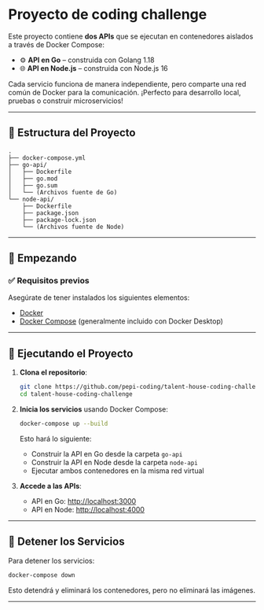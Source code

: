 # Proyecto de coding challenge

Este proyecto contiene **dos APIs** que se ejecutan en contenedores aislados a través de Docker Compose:

- ⚙️ **API en Go** – construida con Golang 1.18
- 🌐 **API en Node.js** – construida con Node.js 16

Cada servicio funciona de manera independiente, pero comparte una red común de Docker para la comunicación. ¡Perfecto para desarrollo local, pruebas o construir microservicios!

---

## 📁 Estructura del Proyecto

```
.
├── docker-compose.yml
├── go-api/
│   ├── Dockerfile
│   ├── go.mod
│   ├── go.sum
│   └── (Archivos fuente de Go)
└── node-api/
    ├── Dockerfile
    ├── package.json
    ├── package-lock.json
    └── (Archivos fuente de Node)
```

---

## 🚀 Empezando

### ✅ Requisitos previos

Asegúrate de tener instalados los siguientes elementos:

- [Docker](https://www.docker.com/)
- [Docker Compose](https://docs.docker.com/compose/) (generalmente incluido con Docker Desktop)

---

## 🔧 Ejecutando el Proyecto

1. **Clona el repositorio**:

   ```bash
   git clone https://github.com/pepi-coding/talent-house-coding-challenge.git
   cd talent-house-coding-challenge
   ```

2. **Inicia los servicios** usando Docker Compose:

   ```bash
   docker-compose up --build
   ```

   Esto hará lo siguiente:

   - Construir la API en Go desde la carpeta `go-api`
   - Construir la API en Node desde la carpeta `node-api`
   - Ejecutar ambos contenedores en la misma red virtual

3. **Accede a las APIs**:

   - API en Go: [http://localhost:3000](http://localhost:3000)
   - API en Node: [http://localhost:4000](http://localhost:4000)

---

## 🛑 Detener los Servicios

Para detener los servicios:

```bash
docker-compose down
```

Esto detendrá y eliminará los contenedores, pero no eliminará las imágenes.

---
